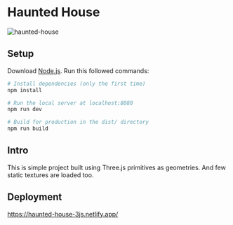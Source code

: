 # Haunted House
![haunted-house](https://user-images.githubusercontent.com/74613776/126350294-f223d67d-4c43-4052-9b3b-bd4f24d994c2.PNG)

## Setup
Download [Node.js](https://nodejs.org/en/download/).
Run this followed commands:

``` bash
# Install dependencies (only the first time)
npm install

# Run the local server at localhost:8080
npm run dev

# Build for production in the dist/ directory
npm run build
```

## Intro
This is simple project built using Three.js primitives as geometries. And few static textures are loaded too.

## Deployment
https://haunted-house-3js.netlify.app/
